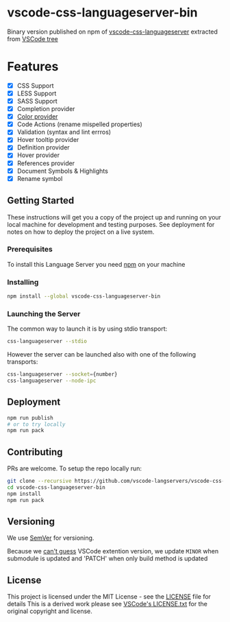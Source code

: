 # vscode-css-languageserver-bin

Binary version published on npm of [vscode-css-languageserver](https://github.com/vscode-langservers/vscode-css-languageserver) extracted from [VSCode tree](https://github.com/Microsoft/vscode/tree/master/extensions/css/server)

# Features

- [x] CSS Support
- [x] LESS Support
- [x] SASS Support
- [x] Completion provider
- [x] [Color provider](https://github.com/Microsoft/vscode-languageserver-node/blob/master/protocol/src/protocol.colorProvider.proposed.md)
- [x] Code Actions (rename mispelled properties)
- [x] Validation (syntax and lint errros)
- [X] Hover tooltip provider
- [x] Definition provider
- [x] Hover provider
- [x] References provider
- [x] Document Symbols & Highlights
- [x] Rename symbol

## Getting Started

These instructions will get you a copy of the project up and running on your local machine for development and testing purposes. See deployment for notes on how to deploy the project on a live system.

### Prerequisites

To install this Language Server you need [npm](https://www.npmjs.com/get-npm) on your machine

### Installing

```bash
npm install --global vscode-css-languageserver-bin
```

### Launching the Server

The common way to launch it is by using stdio transport:

```bash
css-languageserver --stdio
```

However the server can be launched also with one of the following transports:

```bash
css-languageserver --socket={number}
css-languageserver --node-ipc
```

## Deployment

```bash
npm run publish
# or to try locally
npm run pack
```

## Contributing

PRs are welcome.
To setup the repo locally run:
```bash
git clone --recursive https://github.com/vscode-langservers/vscode-css-languageserver-bin
cd vscode-css-languageserver-bin
npm install
npm run pack
```

## Versioning

We use [SemVer](http://semver.org/) for versioning.

Because we [can't guess](https://github.com/vscode-langservers/vscode-css-languageserver/blob/master/package.json#L4) VSCode extention version, we update `MINOR` when submodule is updated and 'PATCH' when only build method is updated

## License

This project is licensed under the MIT License - see the [LICENSE](LICENSE) file for details
This is a derived work please see [VSCode's LICENSE.txt](https://github.com/Microsoft/vscode/blob/master/LICENSE.txt) for the original copyright and license.

